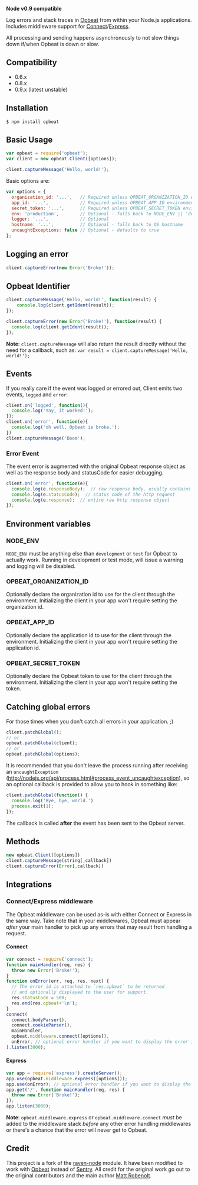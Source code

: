 **Node v0.9 compatible**

Log errors and stack traces in [Opbeat](http://opbeat.com/) from within
your Node.js applications. Includes middleware support for
[Connect](http://www.senchalabs.org/connect/)/[Express](http://expressjs.com/).

All processing and sending happens asynchronously to not slow things
down if/when Opbeat is down or slow.

## Compatibility
 * 0.6.x
 * 0.8.x
 * 0.9.x (latest unstable)

## Installation
```
$ npm install opbeat
```

## Basic Usage
```javascript
var opbeat = require('opbeat');
var client = new opbeat.Client([options]);

client.captureMessage('Hello, world!');
```

Basic options are:
```javascript
var options = {
  organization_id: '...',   // Required unless OPBEAT_ORGANIZATION_ID environment variable is set
  app_id: '...',            // Required unless OPBEAT_APP_ID environment variable is set
  secret_token: '...',      // Required unless OPBEAT_SECRET_TOKEN environment variable is set
  env: 'production',        // Optional - falls back to NODE_ENV || 'development'
  logger: '...',            // Optional
  hostname: '...',          // Optional - falls back to OS hostname
  uncaughtExceptions: false // Optional - defaults to true
};
```

## Logging an error
```javascript
client.captureError(new Error('Broke!'));
```

## Opbeat Identifier
```javascript
client.captureMessage('Hello, world!', function(result) {
    console.log(client.getIdent(result));
});
```

```javascript
client.captureError(new Error('Broke!'), function(result) {
  console.log(client.getIdent(result));
});
```

__Note__: `client.captureMessage` will also return the result directly without the need for a callback, such as: `var result = client.captureMessage('Hello, world!');`

## Events
If you really care if the event was logged or errored out, Client emits two events, `logged` and `error`:

```javascript
client.on('logged', function(){
  console.log('Yay, it worked!');
});
client.on('error', function(e){
  console.log('oh well, Opbeat is broke.');
})
client.captureMessage('Boom');
```

### Error Event
The event error is augmented with the original Opbeat response object as well as the response body and statusCode for easier debugging.

```javascript
client.on('error', function(e){
  console.log(e.responseBody);  // raw response body, usually contains a message explaining the failure
  console.log(e.statusCode);  // status code of the http request
  console.log(e.response);  // entire raw http response object
});
```

## Environment variables
### NODE_ENV
`NODE_ENV` must be anything else than `development` or `test` for Opbeat to actually work. Running in development or test mode, will issue a warning and logging will be disabled.

### OPBEAT_ORGANIZATION_ID
Optionally declare the organization id to use for the client through the environment. Initializing the client in your app won't require setting the organization id.

### OPBEAT_APP_ID
Optionally declare the application id to use for the client through the environment. Initializing the client in your app won't require setting the application id.

### OPBEAT_SECRET_TOKEN
Optionally declare the Opbeat token to use for the client through the environment. Initializing the client in your app won't require setting the token.

## Catching global errors
For those times when you don't catch all errors in your application. ;)

```javascript
client.patchGlobal();
// or
opbeat.patchGlobal(client);
// or
opbeat.patchGlobal(options);
```

It is recommended that you don't leave the process running after receiving an `uncaughtException` (http://nodejs.org/api/process.html#process_event_uncaughtexception), so an optional callback is provided to allow you to hook in something like:

```javascript
client.patchGlobal(function() {
  console.log('Bye, bye, world.')
  process.exit(1);
});
```

The callback is called **after** the event has been sent to the Opbeat server.

## Methods
```javascript
new opbeat.Client([options])
client.captureMessage(string[,callback])
client.captureError(Error[,callback])
```

## Integrations
### Connect/Express middleware
The Opbeat middleware can be used as-is with either Connect or Express in the same way. Take note that in your middlewares, Opbeat must appear _after_ your main handler to pick up any errors that may result from handling a request.

#### Connect
```javascript
var connect = require('connect');
function mainHandler(req, res) {
  throw new Error('Broke!');
}
function onError(err, req, res, next) {
  // The error id is attached to `res.opbeat` to be returned
  // and optionally displayed to the user for support.
  res.statusCode = 500;
  res.end(res.opbeat+'\n');
}
connect(
  connect.bodyParser(),
  connect.cookieParser(),
  mainHandler,
  opbeat.middleware.connect([options]),
  onError, // optional error handler if you want to display the error id to a user
).listen(3000);
```

#### Express
```javascript
var app = require('express').createServer();
app.use(opbeat.middleware.express([options]));
app.use(onError); // optional error handler if you want to display the error id to a user
app.get('/', function mainHandler(req, res) {
  throw new Error('Broke!');
});
app.listen(3000);
```

__Note__: `opbeat.middleware.express` or `opbeat.middleware.connect` *must* be added to the middleware stack *before* any other error handling middlewares or there's a chance that the error will never get to Opbeat.

## Credit

This project is a fork of the
[raven-node](https://github.com/mattrobenolt/raven-node) module. It have
been modified to work with [Opbeat](http://opbeat.com) instead of
[Sentry](http://getsentry.com). All credit for the original work go out
to the original contributors and the main author [Matt
Robenolt](https://github.com/mattrobenolt).
